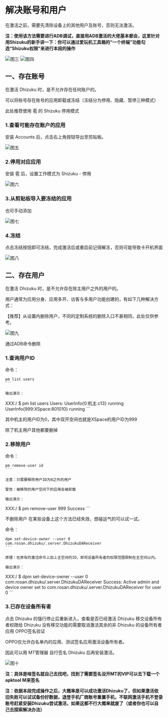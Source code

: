 # 解决账号和用户

在激活之前，需要先清除设备上的其他用户及账号，否则无法激活。

**注：使用该方法需要进行ADB调试，直接用ADB激活的大佬基本都会，这里针对用Shizuku的新手讲一下：你可以通过爱玩机工具箱的“一个终端”功能勾选“Shizuku权限”来进行本段的操作**

![图三](https://i0.hdslb.com/bfs/new_dyn/b402cf9f3c28c0f171e31a1bfde08189620655009.jpg@1053w_2223h_1c.webp)
![图四](https://i0.hdslb.com/bfs/new_dyn/43696851f58770483b47f5d88d40c26a620655009.jpg@1053w_2223h_1c.webp)

## 一、存在账号

在激活 Dhizuku 时，是不允许存在任何账户的。

可以将账号存在账号的应用卸载或冻结（冻结分为停用、隐藏、暂停三种模式）

此处推荐使用 雹 的 Shizuku 停用模式

### 1.查看可能存在账户的应用

安装 Accounts 后，点击右上角按钮导出至剪贴板。

![图五](https://i0.hdslb.com/bfs/new_dyn/6bc598539b48da6412ecf0ba12b88a5c620655009.jpg@1053w_843h_1c.webp)

### 2.停用对应应用

安装 雹 后，设置工作模式为 Shizuku - 停用

![图六](https://i0.hdslb.com/bfs/new_dyn/fffe793f618b6089872284b0098900f8620655009.jpg@1053w_2223h_1c.webp)

### 3.从剪贴板导入要冻结的应用

也可手动添加

![图七](https://i0.hdslb.com/bfs/new_dyn/fad5aa833eee168ab4a2abadcab2fb1e620655009.jpg@1053w_459h_1c.webp)

### 4.冻结

点击冻结按钮即可冻结，完成激活后或重启前记得解冻，否则可能导致卡开机界面

![图八](https://i0.hdslb.com/bfs/new_dyn/98b58483275f34f3db1ae31a94aab974620655009.jpg@1053w_894h_1c.webp)

## 二、存在用户

在激活 Dhizuku 时，是不允许存在除主用户之外的用户的。

用户通常为应用分身、应用多开、访客与多用户功能创建的，有如下几种解决方式：

【推荐】从设置内删除用户，不同的定制系统的删除入口不甚相同，此处仅供参考。

![图九](https://i0.hdslb.com/bfs/new_dyn/a09848d4ceada9e5fef18fc88df40dd6620655009.jpg@1053w_1086h_1c.webp)

通过ADB命令删除

### 1.查询用户ID

命令：

```
pm list users
´´´

输出演示：

```
XXX:/ $ pm list users
Users:
UserInfo{0:机主:c13} running
UserInfo{999:XSpace:801010} running
´´´

其中机主的用户ID为0，其中双开空间也就是XSpace的用户ID为999

除了机主用户其他都要删掉

### 2.移除用户

命令：

```
pm remove-user id
´´´

注意：只需要移除用户ID为0之外的用户

警告：被移除的用户空间下的应用会被卸载

输出演示：

```
XXX:/ $ pm remove-user 999
Success
´´´

不删除用户
在某些设备上这个方法已经失效，想碰运气的可以试一试。

命令：

```
dpm set-device-owner --user 0 com.rosan.dhizuku/.server.DhizukuDAReceiver
´´´

原理：在原有的激活命令上加上主空间的ID，即将设备所有者的权限范围限制在主空间以内。

输出演示：

```
XXX:/ $ dpm set-device-owner --user 0 com.rosan.dhizuku/.server.DhizukuDAReceiver
Success: Active admin and device owner set to com.rosan.dhizuku/.server.DhizukuDAReceiver for user 0
´´´

### 3.已存在设备所有者

点击 Dhizuku 的强行停止后重新进入，查看是否已经激活 Dhizuku
移交设备所有者权限给 Dhizuku
没有移交功能的需要取消激活其余的非 Dhizuku 的设备所有者应用
OPPO签名验证

OPPO仅允许白名单内的应用、测试签名应用激活设备所有者。

因此可以用 MT管理器 自行签名 Dhizuku 后再安装激活。

![图十](https://i0.hdslb.com/bfs/new_dyn/20b6e9ed84f10f5ce4a653f3eb9edfc6620655009.jpg@1053w_2223h_1c.webp)

**注：具体是啥签名就自己去找吧，找到了需要签名没开MT的VIP可以去下载一个apktool M来签名**

**注：依据本段完成操作之后，大概率是可以成功激活Dhizuku了，但如果激活依旧失败可以试试备份好数据，退登手机厂商账号重置手机，不联网激活手机不登录账号赶紧安装Dhizuku尝试激活，如果这都不行大概率就废了（或者你也可以自己去探索解决办法）**